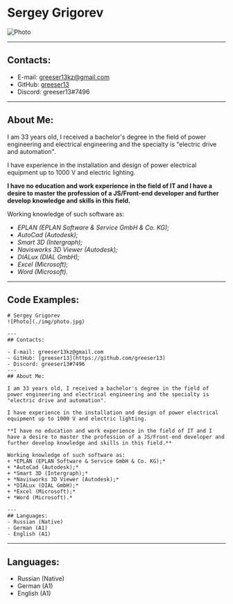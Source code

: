 # Sergey Grigorev
![Photo](./img/photo.jpg)

---
## Contacts:

- E-mail: greeser13kz@gmail.com
- GitHub: [greeser13](https://github.com/greeser13)
- Discord: greeser13#7496

---
## About Me:

I am 33 years old, I received a bachelor's degree in the field of power engineering and electrical engineering and the specialty is "electric drive and automation".

I have experience in the installation and design of power electrical equipment up to 1000 V and electric lighting.

**I have no education and work experience in the field of IT and I have a desire to master the profession of a JS/Front-end developer and further develop knowledge and skills in this field.**

Working knowledge of such software as:
+ *EPLAN (EPLAN Software & Service GmbH & Co. KG);*
+ *AutoCad (Autodesk);*
+ *Smart 3D (Intergraph);*
+ *Navisworks 3D Viewer (Autodesk);*
+ *DIALux (DIAL GmbH);*
+ *Excel (Microsoft);*
+ *Word (Microsoft).*

---
## Code Examples:

```
# Sergey Grigorev
![Photo](./img/photo.jpg)

---
## Contacts:

- E-mail: greeser13kz@gmail.com
- GitHub: [greeser13](https://github.com/greeser13)
- Discord: greeser13#7496
---
## About Me:

I am 33 years old, I received a bachelor's degree in the field of power engineering and electrical engineering and the specialty is "electric drive and automation".

I have experience in the installation and design of power electrical equipment up to 1000 V and electric lighting.

**I have no education and work experience in the field of IT and I have a desire to master the profession of a JS/Front-end developer and further develop knowledge and skills in this field.**

Working knowledge of such software as:
+ *EPLAN (EPLAN Software & Service GmbH & Co. KG);*
+ *AutoCad (Autodesk);*
+ *Smart 3D (Intergraph);*
+ *Navisworks 3D Viewer (Autodesk);*
+ *DIALux (DIAL GmbH);*
+ *Excel (Microsoft);*
+ *Word (Microsoft).*

---
## Languages:
- Russian (Native)
- German (A1)
- English (A1)
```
---
## Languages:
- Russian (Native)
- German (A1)
- English (A1)